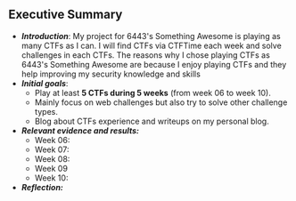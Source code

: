 ## Executive Summary 
- ***Introduction***:  My project for 6443's Something Awesome is playing as many CTFs as I can. I will find CTFs via CTFTime each week and solve challenges in each CTFs. The reasons why I chose playing CTFs as 6443's Something Awesome are because I enjoy playing CTFs and they help improving my security knowledge and skills 
-   ***Initial goals***: 
	- Play at least **5 CTFs during 5 weeks** (from week 06 to week 10).
	- Mainly focus on web challenges but also try to solve other challenge types. 
	- Blog about CTFs experience and writeups on my personal blog.
-   ***Relevant evidence and results:***
	- Week 06:
	- Week 07:
	- Week 08:
	- Week 09
	- Week 10: 
-   ***Reflection:***
